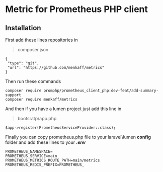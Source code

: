 # Metric for Prometheus PHP client 

  

## Installation

First add these lines repositories in 

> composer.json

    {
     "type": "git",
     "url": "https://github.com/menkaff/metrics"
    }
    
Then run these commands

    composer require promphp/prometheus_client_php:dev-feat/add-summary-support
    composer require menkaff/metrics
    
And then if you have a lumen project just add this line in 

> bootsratp/app.php

    $app->register(PrometheusServiceProvider::class);

Finally you can copy prometheus.php file to your laravel\lumen **config** folder
and add these lines to your ***.env***

    PROMETHEUS_NAMESPACE=
    PROMETHEUS_SERVICE=main
    PROMETHEUS_METRICS_ROUTE_PATH=main/metrics
    PROMETHEUS_REDIS_PREFIX=PROMETHEUS_

